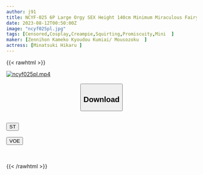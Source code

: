 ```yaml
---
author: j91
title: NCYF-025 6P Large Orgy SEX Height 140cm Minimum Miraculous Fairy Beautiful Girl Layer Middle-aged Kameko's Thick Dick Punishes The Uterus Full Of Pussies [Squirting Orgasm Crazy Trance] Cheeky Personality Collapses And Falls Into A Public Toilet Pussy The Ultimate Lewd Female Modification Double Feature SP
date: 2023-08-12T00:50:00Z
image: "ncyf025pl.jpg"
tags: [Censored,Cosplay,Creampie,Squirting,Promiscuity,Mini	 ]
maker: [Zennihon Kameko Kyoudou Kumiai/ Mousozoku  ]
actress: [Minatsuki Hikaru ]
---
```



{{< rawhtml >}}

<div class="video" data-videoid="AqB2Oq1z06Iw6R">
    <a href="javascript:;">
        <img src="https://my.j91.asia/posts/ncyf025pl/ncyf025pl.jpg" width="WIDTH" height="HEIGHT" alt="ncyf025pl.mp4" loading="lazy">
    </a>
</div>

<script type="text/javascript" src="https://j91.asia/asset/on-demand-st.js"></script>

<br>
  <link rel="stylesheet" href="https://j91.asia/asset/bs5.css">
  
  <center>
  <button class="btn btn-primary" type="button" data-bs-toggle="collapse" data-bs-target=".multi-collapse" aria-expanded="false" aria-controls="multiCollapseExample1 multiCollapseExample2"><h2>Download</h2></button></center>
</p>
<div class="row">
  <div class="col">
    <div class="collapse multi-collapse" id="multiCollapseExample1">
      <div class="card card-body">
	      	      <br>
<div class="buttons">  
<a href="https://streamtape.to/v/AqB2Oq1z06Iw6R"><button class="btn-hover color-3"><i class="fa fa-download"></i> ST</button></a></div>
    </div>
  </div>
</div>
  <div class="col">
    <div class="collapse multi-collapse" id="multiCollapseExample2">
      <div class="card card-body">
	      <br>
<div class="buttons">
    <a href="https://voe.sx/kcvzf09vpoy9"><button class="btn-hover color-9"><i class="fa fa-download"></i> VOE</button></a></div>
<br><br>
      </div>
    </div>
  </div>
</div>

{{< /rawhtml >}}